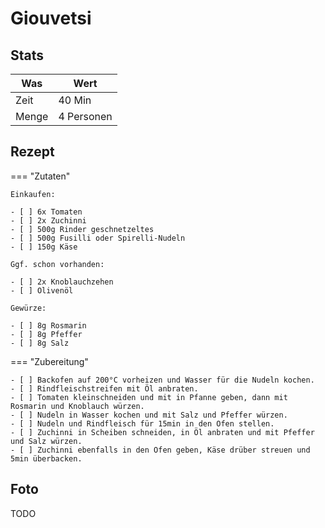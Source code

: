 # Giouvetsi

## Stats

| Was   | Wert        |
|-------|-------------|
| Zeit  | 40 Min      |
| Menge | 4 Personen |

## Rezept

=== "Zutaten"

    Einkaufen:

    - [ ] 6x Tomaten
    - [ ] 2x Zuchinni
    - [ ] 500g Rinder geschnetzeltes
    - [ ] 500g Fusilli oder Spirelli-Nudeln
    - [ ] 150g Käse

    Ggf. schon vorhanden:

    - [ ] 2x Knoblauchzehen
    - [ ] Olivenöl

    Gewürze:

    - [ ] 8g Rosmarin
    - [ ] 8g Pfeffer
    - [ ] 8g Salz

=== "Zubereitung"

    - [ ] Backofen auf 200°C vorheizen und Wasser für die Nudeln kochen.
    - [ ] Rindfleischstreifen mit Öl anbraten.
    - [ ] Tomaten kleinschneiden und mit in Pfanne geben, dann mit Rosmarin und Knoblauch würzen.
    - [ ] Nudeln in Wasser kochen und mit Salz und Pfeffer würzen.
    - [ ] Nudeln und Rindfleisch für 15min in den Ofen stellen.
    - [ ] Zuchinni in Scheiben schneiden, in Öl anbraten und mit Pfeffer und Salz würzen.
    - [ ] Zuchinni ebenfalls in den Ofen geben, Käse drüber streuen und 5min überbacken.

## Foto

TODO
